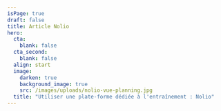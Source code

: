```yaml
---
isPage: true
draft: false
title: Article Nolio
hero:
  cta:
    blank: false
  cta_second:
    blank: false
  align: start
  image:
    darken: true
    background_image: true
    src: /images/uploads/nolio-vue-planning.jpg
  title: "Utiliser une plate-forme dédiée à l'entraînement : Nolio"
---
```

